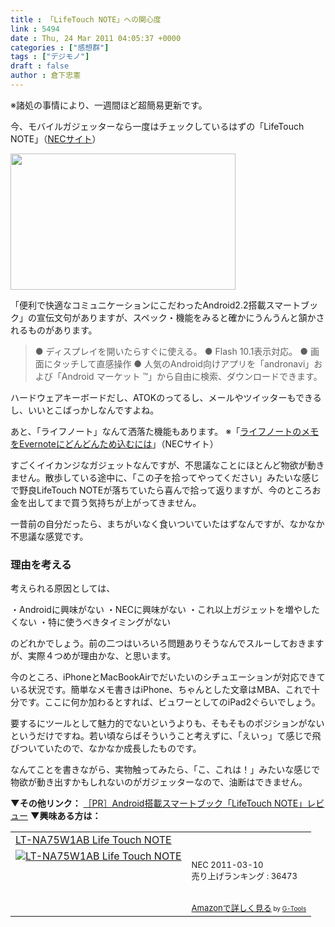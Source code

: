 ```yaml
---
title : 「LifeTouch NOTE」への関心度
link : 5494
date : Thu, 24 Mar 2011 04:05:37 +0000
categories : ["感想群"]
tags : ["デジモノ"]
draft : false
author : 倉下忠憲
---
```


※諸処の事情により、一週間ほど超簡易更新です。

今、モバイルガジェッターなら一度はチェックしているはずの「LifeTouch NOTE」（<a href="http://121ware.com/lt/">NECサイト</a>）

<img alt="" src="http://dekiru.impress.co.jp/contents/505/img/img20110207120033071245.jpg" title="ライフタッチノート" class="alignnone" width="360" height="218" />

「便利で快適なコミュニケーションにこだわったAndroid2.2搭載スマートブック」の宣伝文句がありますが、スペック・機能をみると確かにうんうんと頷かされるものがあります。

<blockquote>
  ● ディスプレイを開いたらすぐに使える。
  ● Flash 10.1表示対応。
  ● 画面にタッチして直感操作
  ● 人気のAndroid向けアプリを「andronavi」および「Android マーケット ™」から自由に検索、ダウンロードできます。
</blockquote>

ハードウェアキーボードだし、ATOKのってるし、メールやツイッターもできるし、いいとこばっかしなんですよね。

あと、「ライフノート」なんて洒落た機能もあります。
※「<a href="http://dekiru.impress.co.jp/contents/505/50502.htm">ライフノートのメモをEvernoteにどんどんため込むには</a>」（NECサイト）

すごくイイカンジなガジェットなんですが、不思議なことにほとんど物欲が動きません。散歩している途中に、「この子を拾ってやってください」みたいな感じで野良LifeTouch NOTEが落ちていたら喜んで拾って返りますが、今のところお金を出してまで買う気持ちが上がってきません。

一昔前の自分だったら、まちがいなく食いついていたはずなんですが、なかなか不思議な感覚です。

<h3>理由を考える</h3>
考えられる原因としては、

・Androidに興味がない
・NECに興味がない
・これ以上ガジェットを増やしたくない
・特に使うべきタイミングがない

のどれかでしょう。前の二つはいろいろ問題ありそうなんでスルーしておきますが、実際４つめが理由かな、と思います。

今のところ、iPhoneとMacBookAirでだいたいのシチュエーションが対応できている状況です。簡単なメモ書きはiPhone、ちゃんとした文章はMBA、これで十分です。ここに何か加わるとすれば、ビュワーとしてのiPad2ぐらいでしょう。

要するにツールとして魅力的でないというよりも、そもそものポジションがないというだけですね。若い頃ならばそういうこと考えずに、「えいっ」て感じで飛びついていたので、なかなか成長したものです。

なんてことを書きながら、実物触ってみたら、「こ、これは！」みたいな感じで物欲が動き出すかもしれないのがガジェッターなので、油断はできません。

<strong>▼その他リンク：</strong>
<a href="http://www.lifehacker.jp/2011/02/110215lifetouchnote.html">［PR］Android搭載スマートブック「LifeTouch NOTE」レビュー</a>
<strong>
▼興味ある方は：</strong>
<table  border="0" cellpadding="5"><tr><td colspan="2"><a href="http://www.amazon.co.jp/NEC-LT-NA75W1AB-Life-Touch-NOTE/dp/B004NWFZ24%3FSubscriptionId%3D15SMZCTB9V8NGR2TW082%26tag%3Drashita1000-22%26linkCode%3Dxm2%26camp%3D2025%26creative%3D165953%26creativeASIN%3DB004NWFZ24" target="_top">LT-NA75W1AB Life Touch NOTE</a><img src="http://www.assoc-amazon.jp/e/ir?t=rashita1000-22&l=ur2&o=9" width="1" height="1" style="border: none;" alt="" /></td></tr><tr><td valign="top"><a href="http://www.amazon.co.jp/NEC-LT-NA75W1AB-Life-Touch-NOTE/dp/B004NWFZ24%3FSubscriptionId%3D15SMZCTB9V8NGR2TW082%26tag%3Drashita1000-22%26linkCode%3Dxm2%26camp%3D2025%26creative%3D165953%26creativeASIN%3DB004NWFZ24" target="_top"><img src="http://ecx.images-amazon.com/images/I/316HLY7NGfL._SL160_.jpg" border="0" alt="LT-NA75W1AB Life Touch NOTE" /></a></td><td valign="top"><font size="-1"><br />NEC  2011-03-10<br />売り上げランキング : 36473<br /><br /><br /><a href="http://www.amazon.co.jp/NEC-LT-NA75W1AB-Life-Touch-NOTE/dp/B004NWFZ24%3FSubscriptionId%3D15SMZCTB9V8NGR2TW082%26tag%3Drashita1000-22%26linkCode%3Dxm2%26camp%3D2025%26creative%3D165953%26creativeASIN%3DB004NWFZ24" target="_top">Amazonで詳しく見る</a></font><font size="-2"> by <a href="http://www.goodpic.com/mt/aws/index.html" >G-Tools</a></font></td></tr></table>




